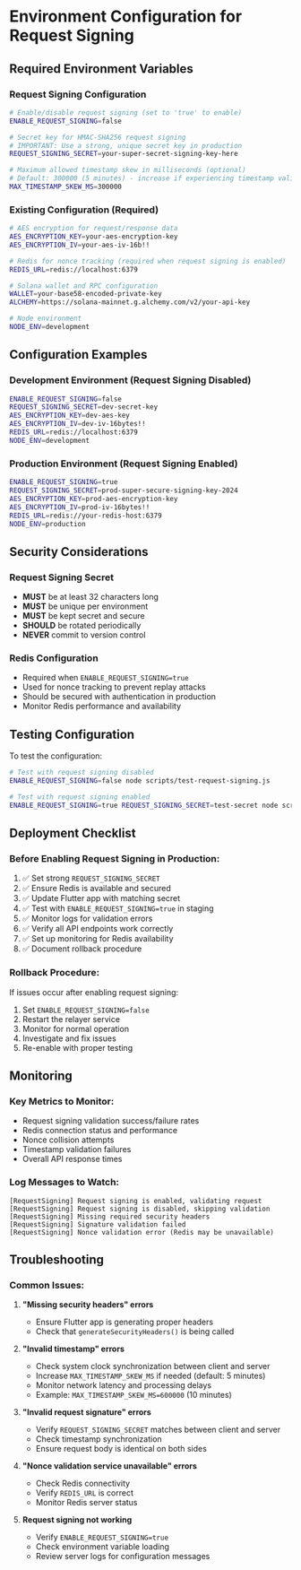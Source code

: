# Environment Configuration for Request Signing

## Required Environment Variables

### Request Signing Configuration

```bash
# Enable/disable request signing (set to 'true' to enable)
ENABLE_REQUEST_SIGNING=false

# Secret key for HMAC-SHA256 request signing
# IMPORTANT: Use a strong, unique secret key in production
REQUEST_SIGNING_SECRET=your-super-secret-signing-key-here

# Maximum allowed timestamp skew in milliseconds (optional)
# Default: 300000 (5 minutes) - increase if experiencing timestamp validation issues
MAX_TIMESTAMP_SKEW_MS=300000
```

### Existing Configuration (Required)

```bash
# AES encryption for request/response data
AES_ENCRYPTION_KEY=your-aes-encryption-key
AES_ENCRYPTION_IV=your-aes-iv-16b!!

# Redis for nonce tracking (required when request signing is enabled)
REDIS_URL=redis://localhost:6379

# Solana wallet and RPC configuration
WALLET=your-base58-encoded-private-key
ALCHEMY=https://solana-mainnet.g.alchemy.com/v2/your-api-key

# Node environment
NODE_ENV=development
```

## Configuration Examples

### Development Environment (Request Signing Disabled)
```bash
ENABLE_REQUEST_SIGNING=false
REQUEST_SIGNING_SECRET=dev-secret-key
AES_ENCRYPTION_KEY=dev-aes-key
AES_ENCRYPTION_IV=dev-iv-16bytes!!
REDIS_URL=redis://localhost:6379
NODE_ENV=development
```

### Production Environment (Request Signing Enabled)
```bash
ENABLE_REQUEST_SIGNING=true
REQUEST_SIGNING_SECRET=prod-super-secure-signing-key-2024
AES_ENCRYPTION_KEY=prod-aes-encryption-key
AES_ENCRYPTION_IV=prod-iv-16bytes!!
REDIS_URL=redis://your-redis-host:6379
NODE_ENV=production
```

## Security Considerations

### Request Signing Secret
- **MUST** be at least 32 characters long
- **MUST** be unique per environment
- **MUST** be kept secret and secure
- **SHOULD** be rotated periodically
- **NEVER** commit to version control

### Redis Configuration
- Required when `ENABLE_REQUEST_SIGNING=true`
- Used for nonce tracking to prevent replay attacks
- Should be secured with authentication in production
- Monitor Redis performance and availability

## Testing Configuration

To test the configuration:

```bash
# Test with request signing disabled
ENABLE_REQUEST_SIGNING=false node scripts/test-request-signing.js

# Test with request signing enabled
ENABLE_REQUEST_SIGNING=true REQUEST_SIGNING_SECRET=test-secret node scripts/test-request-signing.js
```

## Deployment Checklist

### Before Enabling Request Signing in Production:

1. ✅ Set strong `REQUEST_SIGNING_SECRET`
2. ✅ Ensure Redis is available and secured
3. ✅ Update Flutter app with matching secret
4. ✅ Test with `ENABLE_REQUEST_SIGNING=true` in staging
5. ✅ Monitor logs for validation errors
6. ✅ Verify all API endpoints work correctly
7. ✅ Set up monitoring for Redis availability
8. ✅ Document rollback procedure

### Rollback Procedure:

If issues occur after enabling request signing:

1. Set `ENABLE_REQUEST_SIGNING=false`
2. Restart the relayer service
3. Monitor for normal operation
4. Investigate and fix issues
5. Re-enable with proper testing

## Monitoring

### Key Metrics to Monitor:

- Request signing validation success/failure rates
- Redis connection status and performance
- Nonce collision attempts
- Timestamp validation failures
- Overall API response times

### Log Messages to Watch:

```
[RequestSigning] Request signing is enabled, validating request
[RequestSigning] Request signing is disabled, skipping validation
[RequestSigning] Missing required security headers
[RequestSigning] Signature validation failed
[RequestSigning] Nonce validation error (Redis may be unavailable)
```

## Troubleshooting

### Common Issues:

1. **"Missing security headers" errors**
   - Ensure Flutter app is generating proper headers
   - Check that `generateSecurityHeaders()` is being called

2. **"Invalid timestamp" errors**
   - Check system clock synchronization between client and server
   - Increase `MAX_TIMESTAMP_SKEW_MS` if needed (default: 5 minutes)
   - Monitor network latency and processing delays
   - Example: `MAX_TIMESTAMP_SKEW_MS=600000` (10 minutes)

3. **"Invalid request signature" errors**
   - Verify `REQUEST_SIGNING_SECRET` matches between client and server
   - Check timestamp synchronization
   - Ensure request body is identical on both sides

4. **"Nonce validation service unavailable" errors**
   - Check Redis connectivity
   - Verify `REDIS_URL` is correct
   - Monitor Redis server status

5. **Request signing not working**
   - Verify `ENABLE_REQUEST_SIGNING=true`
   - Check environment variable loading
   - Review server logs for configuration messages
